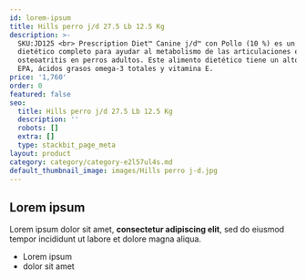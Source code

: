 ```yaml
---
id: lorem-ipsum
title: Hills perro j/d 27.5 Lb 12.5 Kg
description: >-
  SKU:JD125 <br> Prescription Diet™ Canine j/d™ con Pollo (10 %) es un alimento
  dietético completo para ayudar al metabolismo de las articulaciones en caso de
  osteoatritis en perros adultos. Este alimento dietético tiene un alto nivel de
  EPA, ácidos grasos omega-3 totales y vitamina E.
price: '1,760'
order: 0
featured: false
seo:
  title: Hills perro j/d 27.5 Lb 12.5 Kg
  description: ''
  robots: []
  extra: []
  type: stackbit_page_meta
layout: product
category: category/category-e2l57ul4s.md
default_thumbnail_image: images/Hills perro j-d.jpg
---
```

## Lorem ipsum

Lorem ipsum dolor sit amet, **consectetur adipiscing elit**, sed do eiusmod tempor incididunt ut labore et dolore magna aliqua.

- Lorem ipsum
- dolor sit amet